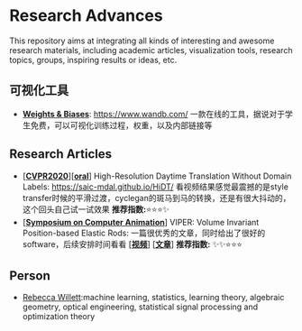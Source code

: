 # Research Advances

This repository aims at integrating all kinds of interesting and awesome research materials, including academic articles, visualization tools, research topics, groups, inspiring results or ideas, etc.

## 可视化工具
- [**Weights & Biases**](https://www.wandb.com/): https://www.wandb.com/
一款在线的工具，据说对于学生免费，可以可视化训练过程，权重，以及内部链接等

## Research Articles
- [[**CVPR2020**]()][[**oral**]()] High-Resolution Daytime Translation Without Domain Labels: https://saic-mdal.github.io/HiDT/
看视频结果感觉最震撼的是style transfer时候的平滑过渡，cyclegan的斑马到马的转换，还是有很大抖动的，这个回头自己试一试效果
**推荐指数:**:star::star::star::sparkles:
- [[**Symposium on Computer Animation**]()] VIPER: Volume Invariant Position-based Elastic Rods: 一篇很优秀的文章，同时给出了很好的software，后续安排时间看看
[[**视频**](https://www.youtube.com/watch?v=higGxGmwDbs&t=210s)] [[**文章**](https://arxiv.org/abs/1906.05260)] 
**推荐指数:** :sparkles::sparkles::star::star::star:


## Person
- [Rebecca Willett](https://voices.uchicage.edu/willett):machine learning, statistics, learning theory, algebraic geometry, optical engineering, statistical signal processing and optimization theory
